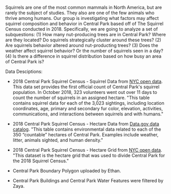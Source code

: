 Squirrels are one of the most common mammals in North America, but are rarely the subject of studies. They also are one of the few animals who thrive among humans. Our group is investigating what factors may affect squirrel composition and behavior in Central Park based off of The Squirrel Census conducted in 2018. 
Specifically, we are going to analyze a set of subquestions: 
(1) How many nut-producing trees are in Central Park? Where are they located? Do squirrels strategically cluster around these trees?
(2) Are squirrels behavior altered around nut-producting trees?
(3) Does the weather affect squirrel behavior? Or the number of squirrels seen in a day?
(4) Is there a difference in squirrel distribution based on how busy an area of Central Park is?

Data Desciptions:
*   2018 Central Park Squirrel Census - Squirrel Data from [NYC open data](https://data.cityofnewyork.us/Environment/2018-Central-Park-Squirrel-Census-Squirrel-Data/vfnx-vebw/about_data). This data set provides the first official count of Central Park's squirrel population. In October 2018, 323 volunteers went out over 11 days to count the number of squirrels in an assigned hectare. "This table contains squirrel data for each of the 3,023 sightings, including location coordinates, age, primary and secondary fur color, elevation, activities, communications, and interactions between squirrels and with humans."

*   2018 Central Park Squirrel Census - Hectare Data from [Data.gov data catalog](https://catalog.data.gov/dataset/2018-central-park-squirrel-census-hectare-data). "This table contains environmental data related to each of the 350 “countable” hectares of Central Park. Examples include weather, litter, animals sighted, and human density."

*   2018 Central Park Squirrel Census - Hectare Grid from [NYC open data](https://data.cityofnewyork.us/dataset/2018-Central-Park-Squirrel-Census-Hectare-Grid/qad5-y26n/about_data). "This dataset is the hectare grid that was used to divide Central Park for the 2018 Squirrel Census."
*   Central Park Boundary Polygon uploaded by Ethan.
*   Central Park Buildings and Central Park Water Features were filtered by Zaya.
